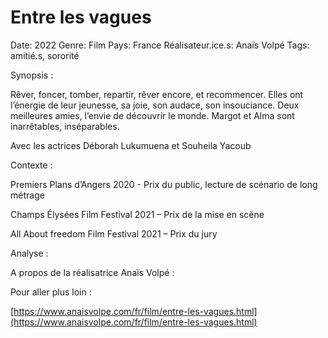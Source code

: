 # Entre les vagues

Date: 2022
Genre: Film
Pays: France
Réalisateur.ice.s: Anaïs Volpé
Tags: amitié.s, sororité

Synopsis :

Rêver, foncer, tomber, repartir, rêver encore, et recommencer. Elles ont l’énergie de leur jeunesse, sa joie, son audace, son insouciance. Deux meilleures amies, l’envie de découvrir le monde. Margot et Alma sont inarrêtables, inséparables.

Avec les actrices Déborah Lukumuena et Souheila Yacoub

Contexte :

Premiers Plans d’Angers 2020 - Prix du public, lecture de scénario de long métrage

Champs Élysées Film Festival 2021 – Prix de la mise en scène

All About freedom Film Festival 2021 – Prix du jury

Analyse :

A propos de la réalisatrice Anaïs Volpé :

Pour aller plus loin : 

[https://www.anaisvolpe.com/fr/film/entre-les-vagues.html](https://www.anaisvolpe.com/fr/film/entre-les-vagues.html)